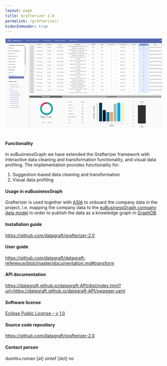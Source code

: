 ```yaml
---
layout: page
title: Grafterizer 2.0
permalink: /grafterizer/
hidenInHeader: true
---
```


<div class="screenshot"><img alt="" src="/static/files/grafterizer/grafterizer_screenshot.png"></div>
<br>

#### Functionality
In euBusinessGraph we have extended the Grafterizer framework with interactive data cleaning and transformation functionality, and visual data profiling. The implementation provides functionality for:
1. Suggestion-based data cleaning and transformation
2. Visual data profiling

#### Usage in euBusinessGraph
Grafterizer is used together with <a href="/asia">ASIA</a> to onboard the company data in the project, i.e. mapping the company data to the <a href="https://github.com/euBusinessGraph/eubg-data">euBusinessGraph company data model</a> in order to publish the data as a knowledge graph in <a href="/graphdb">GraphDB</a>.

#### Installation guide
<a href="https://github.com/datagraft/grafterizer-2.0">https://github.com/datagraft/grafterizer-2.0</a>

#### User guide
<a href="https://github.com/datagraft/datagraft-reference/blob/master/documentation.md#transform">https://github.com/datagraft/datagraft-reference/blob/master/documentation.md#transform</a>

#### API documentation
<a href="https://datagraft.github.io/datagraft-API/dist/index.html?url=https://datagraft.github.io/datagraft-API/swagger.yaml">https://datagraft.github.io/datagraft-API/dist/index.html?url=https://datagraft.github.io/datagraft-API/swagger.yaml</a>

#### Software license
<a href="https://www.eclipse.org/legal/epl-v10.html">Eclipse Public License – v 1.0</a>

#### Source code repository
<a href="https://github.com/datagraft/grafterizer-2.0">https://github.com/datagraft/grafterizer-2.0</a>

#### Contact person
dumitru.roman [at] sintef [dot] no

